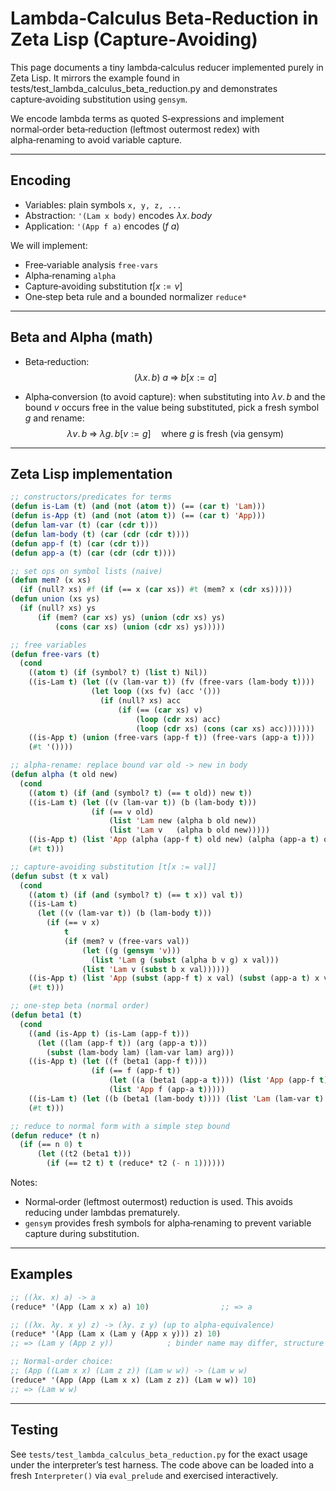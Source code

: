 # Lambda‑Calculus Beta‑Reduction in Zeta Lisp (Capture‑Avoiding)

This page documents a tiny lambda‑calculus reducer implemented purely in Zeta Lisp. It mirrors the example found in tests/test_lambda_calculus_beta_reduction.py and demonstrates capture‑avoiding substitution using `gensym`.

We encode lambda terms as quoted S‑expressions and implement normal‑order beta‑reduction (leftmost outermost redex) with alpha‑renaming to avoid variable capture.

---

## Encoding

- Variables: plain symbols `x, y, z, ...`
- Abstraction: `'(Lam x body)` encodes $\lambda x.\,body$
- Application: `'(App f a)` encodes $(f\ a)$

We will implement:
- Free‑variable analysis `free-vars`
- Alpha‑renaming `alpha`
- Capture‑avoiding substitution $t[x := v]$
- One‑step beta rule and a bounded normalizer `reduce*`

---

## Beta and Alpha (math)

- Beta‑reduction:
  $$
  (\lambda x.\,b)\ a \;\Rightarrow\; b[x := a]
  $$

- Alpha‑conversion (to avoid capture): when substituting into $\lambda v.\,b$ and the bound $v$ occurs free in the value being substituted, pick a fresh symbol $g$ and rename:
  $$
  \lambda v.\,b \;\Rightarrow\; \lambda g.\,b[v := g]\quad\text{where $g$ is fresh (via gensym)}
  $$

---

## Zeta Lisp implementation

```lisp
;; constructors/predicates for terms
(defun is-Lam (t) (and (not (atom t)) (== (car t) 'Lam)))
(defun is-App (t) (and (not (atom t)) (== (car t) 'App)))
(defun lam-var (t) (car (cdr t)))
(defun lam-body (t) (car (cdr (cdr t))))
(defun app-f (t) (car (cdr t)))
(defun app-a (t) (car (cdr (cdr t))))

;; set ops on symbol lists (naive)
(defun mem? (x xs)
  (if (null? xs) #f (if (== x (car xs)) #t (mem? x (cdr xs)))))
(defun union (xs ys)
  (if (null? xs) ys
      (if (mem? (car xs) ys) (union (cdr xs) ys)
          (cons (car xs) (union (cdr xs) ys)))))

;; free variables
(defun free-vars (t)
  (cond
    ((atom t) (if (symbol? t) (list t) Nil))
    ((is-Lam t) (let ((v (lam-var t)) (fv (free-vars (lam-body t))))
                  (let loop ((xs fv) (acc '()))
                    (if (null? xs) acc
                        (if (== (car xs) v)
                            (loop (cdr xs) acc)
                            (loop (cdr xs) (cons (car xs) acc)))))))
    ((is-App t) (union (free-vars (app-f t)) (free-vars (app-a t))))
    (#t '())))

;; alpha-rename: replace bound var old -> new in body
(defun alpha (t old new)
  (cond
    ((atom t) (if (and (symbol? t) (== t old)) new t))
    ((is-Lam t) (let ((v (lam-var t)) (b (lam-body t)))
                  (if (== v old)
                      (list 'Lam new (alpha b old new))
                      (list 'Lam v   (alpha b old new)))))
    ((is-App t) (list 'App (alpha (app-f t) old new) (alpha (app-a t) old new)))
    (#t t)))

;; capture-avoiding substitution [t[x := val]]
(defun subst (t x val)
  (cond
    ((atom t) (if (and (symbol? t) (== t x)) val t))
    ((is-Lam t)
      (let ((v (lam-var t)) (b (lam-body t)))
        (if (== v x)
            t
            (if (mem? v (free-vars val))
                (let ((g (gensym 'v)))
                  (list 'Lam g (subst (alpha b v g) x val)))
                (list 'Lam v (subst b x val))))))
    ((is-App t) (list 'App (subst (app-f t) x val) (subst (app-a t) x val)))
    (#t t)))

;; one-step beta (normal order)
(defun beta1 (t)
  (cond
    ((and (is-App t) (is-Lam (app-f t)))
      (let ((lam (app-f t)) (arg (app-a t)))
        (subst (lam-body lam) (lam-var lam) arg)))
    ((is-App t) (let ((f (beta1 (app-f t))))
                  (if (== f (app-f t))
                      (let ((a (beta1 (app-a t)))) (list 'App (app-f t) a))
                      (list 'App f (app-a t)))))
    ((is-Lam t) (let ((b (beta1 (lam-body t)))) (list 'Lam (lam-var t) b)))
    (#t t)))

;; reduce to normal form with a simple step bound
(defun reduce* (t n)
  (if (== n 0) t
      (let ((t2 (beta1 t)))
        (if (== t2 t) t (reduce* t2 (- n 1))))))
```

Notes:
- Normal‑order (leftmost outermost) reduction is used. This avoids reducing under lambdas prematurely.
- `gensym` provides fresh symbols for alpha‑renaming to prevent variable capture during substitution.

---

## Examples

```lisp
;; ((λx. x) a) -> a
(reduce* '(App (Lam x x) a) 10)                ;; => a

;; ((λx. λy. x y) z) -> (λy. z y) (up to alpha-equivalence)
(reduce* '(App (Lam x (Lam y (App x y))) z) 10)
;; => (Lam y (App z y))            ; binder name may differ, structure matches

;; Normal-order choice:
;; (App ((Lam x x) (Lam z z)) (Lam w w)) -> (Lam w w)
(reduce* '(App (App (Lam x x) (Lam z z)) (Lam w w)) 10)
;; => (Lam w w)
```

---

## Testing

See `tests/test_lambda_calculus_beta_reduction.py` for the exact usage under the interpreter’s test harness. The code above can be loaded into a fresh `Interpreter()` via `eval_prelude` and exercised interactively.
